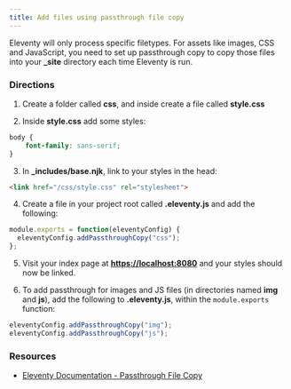 ```yaml
---
title: Add files using passthrough file copy
---
```


Eleventy will only process specific filetypes. For assets like images, CSS and JavaScript, you need to set up passthrough copy to copy those files into your **_site** directory each time Eleventy is run.

### Directions

1. Create a folder called **css**, and inside create a file called **style.css**

2. Inside **style.css** add some styles:

```css
body {
	font-family: sans-serif;
}
```

3. In **_includes/base.njk**, link to your styles in the head:

```html
<link href="/css/style.css" rel="stylesheet">
```

4. Create a file in your project root called **.eleventy.js** and add the following:

```javascript
module.exports = function(eleventyConfig) {
  eleventyConfig.addPassthroughCopy("css");
};
```

5. Visit your index page at [**https://localhost:8080**](https://localhost:8080) and your styles should now be linked.

6. To add passthrough for images and JS files (in directories named **img** and **js**), add the following to **.eleventy.js**, within the `module.exports` function:

```javascript
eleventyConfig.addPassthroughCopy("img");
eleventyConfig.addPassthroughCopy("js");
```

### Resources

- [Eleventy Documentation - Passthrough File Copy](https://www.11ty.dev/docs/copy/)

